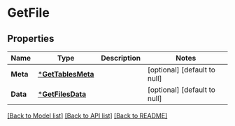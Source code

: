 # GetFile

## Properties
Name | Type | Description | Notes
------------ | ------------- | ------------- | -------------
**Meta** | [***GetTablesMeta**](GetTables_meta.md) |  | [optional] [default to null]
**Data** | [***GetFilesData**](GetFiles_data.md) |  | [optional] [default to null]

[[Back to Model list]](../README.md#documentation-for-models) [[Back to API list]](../README.md#documentation-for-api-endpoints) [[Back to README]](../README.md)


